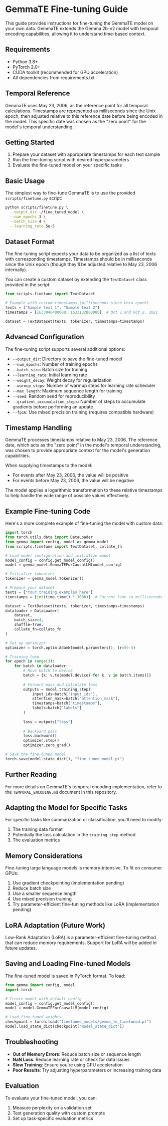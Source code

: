 # GemmaTE Fine-tuning Guide

This guide provides instructions for fine-tuning the GemmaTE model on your own data. GemmaTE extends the Gemma 2b-v2 model with temporal encoding capabilities, allowing it to understand time-based context.

## Requirements

- Python 3.8+
- PyTorch 2.0+
- CUDA toolkit (recommended for GPU acceleration)
- All dependencies from requirements.txt

## Temporal Reference

GemmaTE uses May 23, 2006, as the reference point for all temporal calculations. Timestamps are represented as milliseconds since the Unix epoch, then adjusted relative to this reference date before being encoded in the model. This specific date was chosen as the "zero point" for the model's temporal understanding.

## Getting Started

1. Prepare your dataset with appropriate timestamps for each text sample
2. Run the fine-tuning script with desired hyperparameters
3. Evaluate the fine-tuned model on your specific tasks

## Basic Usage

The simplest way to fine-tune GemmaTE is to use the provided `scripts/finetune.py` script:

```bash
python scripts/finetune.py \
  --output_dir ./fine_tuned_model \
  --num_epochs 3 \
  --batch_size 4 \
  --learning_rate 5e-5
```

## Dataset Format

The fine-tuning script expects your data to be organized as a list of texts with corresponding timestamps. Timestamps should be in milliseconds since the Unix epoch (though they'll be adjusted relative to May 23, 2006 internally).

You can create a custom dataset by extending the `TextDataset` class provided in the script:

```python
from scripts.finetune import TextDataset

# Example with custom timestamps (milliseconds since Unix epoch)
texts = ["Sample text 1", "Sample text 2"]
timestamps = [1633046400000, 1633132800000]  # Oct 1 and Oct 2, 2021

dataset = TextDataset(texts, tokenizer, timestamps=timestamps)
```

## Advanced Configuration

The fine-tuning script supports several additional options:

- `--output_dir`: Directory to save the fine-tuned model
- `--num_epochs`: Number of training epochs
- `--batch_size`: Batch size for training
- `--learning_rate`: Initial learning rate
- `--weight_decay`: Weight decay for regularization
- `--warmup_steps`: Number of warmup steps for learning rate scheduler
- `--max_length`: Maximum sequence length for training
- `--seed`: Random seed for reproducibility
- `--gradient_accumulation_steps`: Number of steps to accumulate gradients before performing an update
- `--fp16`: Use mixed precision training (requires compatible hardware)

## Timestamp Handling

GemmaTE processes timestamps relative to May 23, 2006. The reference date, which acts as the "zero point" in the model's temporal understanding, was chosen to provide appropriate context for the model's generation capabilities.

When supplying timestamps to the model:
- For events after May 23, 2006, the value will be positive
- For events before May 23, 2006, the value will be negative

The model applies a logarithmic transformation to these relative timestamps to help handle the wide range of possible values effectively.

## Example Fine-tuning Code

Here's a more complete example of fine-tuning the model with custom data:

```python
import torch
from torch.utils.data import DataLoader
from gemma import config, model as gemma_model
from scripts.finetune import TextDataset, collate_fn

# Load model configuration and initialize model
model_config = config.get_model_config()
model = gemma_model.GemmaTEForCausalLM(model_config)

# Initialize tokenizer
tokenizer = gemma_model.Tokenizer()

# Prepare your dataset
texts = ["Your training examples here"]
timestamps = [int(time.time() * 1000)]  # Current time in milliseconds

dataset = TextDataset(texts, tokenizer, timestamps=timestamps)
dataloader = DataLoader(
    dataset, 
    batch_size=4, 
    shuffle=True, 
    collate_fn=collate_fn
)

# Set up optimizer
optimizer = torch.optim.AdamW(model.parameters(), lr=5e-5)

# Training loop
for epoch in range(3):
    for batch in dataloader:
        # Move batch to device
        batch = {k: v.to(model.device) for k, v in batch.items()}
        
        # Forward pass and calculate loss
        outputs = model.training_step(
            input_ids=batch["input_ids"],
            attention_mask=batch["attention_mask"],
            timestamps=batch["timestamps"],
            labels=batch["labels"]
        )
        
        loss = outputs["loss"]
        
        # Backward pass
        loss.backward()
        optimizer.step()
        optimizer.zero_grad()

# Save the fine-tuned model
torch.save(model.state_dict(), "fine_tuned_model.pt")
```

## Further Reading

For more details on GemmaTE's temporal encoding implementation, refer to the `TEMPORAL_ENCODING.md` document in this repository.

## Adapting the Model for Specific Tasks

For specific tasks like summarization or classification, you'll need to modify:

1. The training data format
2. Potentially the loss calculation in the `training_step` method
3. The evaluation metrics

## Memory Considerations

Fine-tuning large language models is memory-intensive. To fit on consumer GPUs:

1. Use gradient checkpointing (implementation pending)
2. Reduce batch size
3. Use a smaller sequence length
4. Use mixed precision training
5. Try parameter-efficient fine-tuning methods like LoRA (implementation pending)

## LoRA Adaptation (Future Work)

Low-Rank Adaptation (LoRA) is a parameter-efficient fine-tuning method that can reduce memory requirements. Support for LoRA will be added in future updates.

## Saving and Loading Fine-tuned Models

The fine-tuned model is saved in PyTorch format. To load:

```python
from gemma import config, model
import torch

# Create model with default config
model_config = config.get_model_config()
model = model.GemmaTEForCausalLM(model_config)

# Load fine-tuned weights
checkpoint = torch.load("finetuned_models/gemma_te_finetuned.pt")
model.load_state_dict(checkpoint['model_state_dict'])
```

## Troubleshooting

- **Out of Memory Errors**: Reduce batch size or sequence length
- **NaN Loss**: Reduce learning rate or check for data issues
- **Slow Training**: Ensure you're using GPU acceleration
- **Poor Results**: Try adjusting hyperparameters or increasing training data

## Evaluation

To evaluate your fine-tuned model, you can:

1. Measure perplexity on a validation set
2. Test generation quality with custom prompts
3. Set up task-specific evaluation metrics 